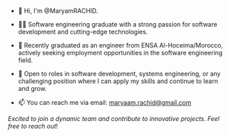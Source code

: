 - 👋 Hi, I'm @MaryamRACHID.

- 👩‍💻 Software engineering graduate with a strong passion for software development and cutting-edge technologies.

- 🌱 Recently graduated as an engineer from ENSA Al-Hoceima/Morocco, actively seeking employment opportunities in the software engineering field.

- 💼 Open to roles in software development, systems engineering, or any challenging position where I can apply my skills and continue to learn and grow.

- 📫 You can reach me via email: maryaam.rachid@gmail.com

*Excited to join a dynamic team and contribute to innovative projects. Feel free to reach out*!


<!---
MaryamRACHID/MaryamRACHID is a ✨ special ✨ repository because its `README.md` (this file) appears on your GitHub profile.
You can click the Preview link to take a look at your changes.
--->
